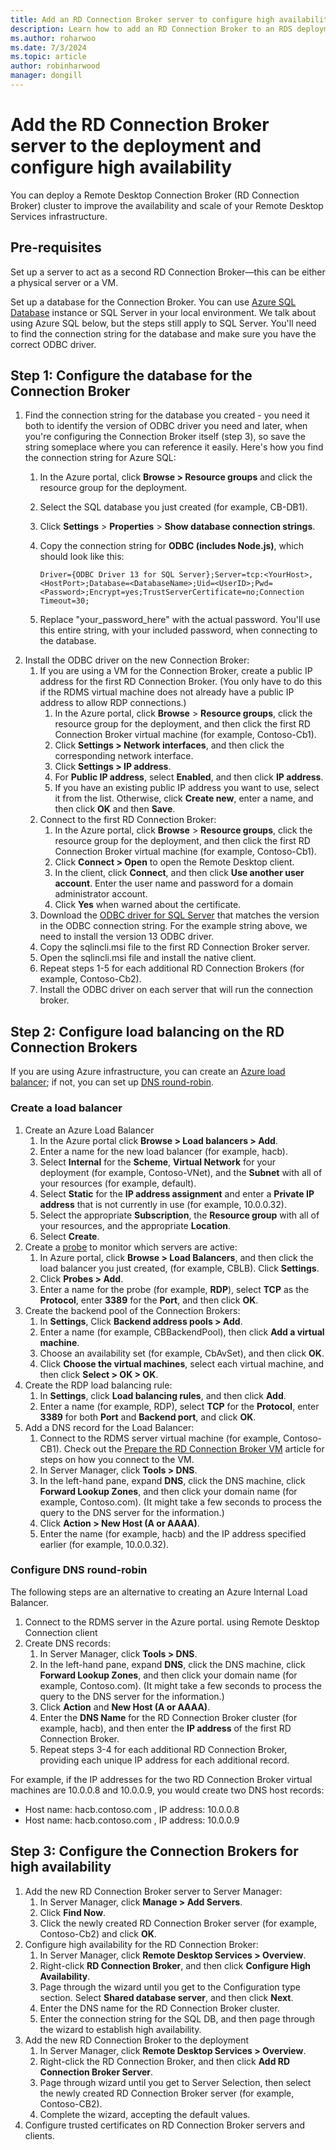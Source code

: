 ```yaml
---
title: Add an RD Connection Broker server to configure high availability in RDS
description: Learn how to add an RD Connection Broker to an RDS deployment for high availability.
ms.author: roharwoo
ms.date: 7/3/2024
ms.topic: article
author: robinharwood
manager: dongill
---
```


# Add the RD Connection Broker server to the deployment and configure high availability

You can deploy a Remote Desktop Connection Broker (RD Connection Broker) cluster to improve the availability and scale of your Remote Desktop Services infrastructure.

## Pre-requisites

Set up a server to act as a second RD Connection Broker—this can be either a physical server or a VM.

Set up a database for the Connection Broker. You can use [Azure SQL Database](/azure/azure-sql/database/single-database-create-quickstart#create-a-new-aure-sql-database) instance or SQL Server in your local environment. We talk about using Azure SQL below, but the steps still apply to SQL Server. You'll need to find the connection string for the database and make sure you have the correct ODBC driver.

## Step 1: Configure the database for the Connection Broker

1. Find the connection string for the database you created - you need it both to identify the version of ODBC driver you need and later, when you're configuring the Connection Broker itself (step 3), so save the string someplace where you can reference it easily. Here's how you find the connection string for Azure SQL:
    1. In the Azure portal, click **Browse > Resource groups** and click the resource group for the deployment.
    2. Select the SQL database you just created (for example, CB-DB1).
    3. Click **Settings** > **Properties** > **Show database connection strings**.
    4. Copy the connection string for **ODBC (includes Node.js)**, which should look like this:

        ```
        Driver={ODBC Driver 13 for SQL Server};Server=tcp:<YourHost>,<HostPort>;Database=<DatabaseName>;Uid=<UserID>;Pwd=<Password>;Encrypt=yes;TrustServerCertificate=no;Connection Timeout=30;
        ```

    5. Replace "your_password_here" with the actual password. You'll use this entire string, with your included password, when connecting to the database.
2. Install the ODBC driver on the new Connection Broker:
    1. If you are using a VM for the Connection Broker, create a public IP address for the first RD Connection Broker. (You only have to do this if the RDMS virtual machine does not already have a public IP address to allow RDP connections.)
        1. In the Azure portal, click **Browse** > **Resource groups**, click the resource group for the deployment, and then click the first RD Connection Broker virtual machine (for example, Contoso-Cb1).
        2. Click **Settings > Network interfaces**, and then click the corresponding network interface.
        3. Click **Settings > IP address**.
        4. For **Public IP address**, select **Enabled**, and then click **IP address**.
        5. If you have an existing public IP address you want to use, select it from the list. Otherwise, click **Create new**, enter a name, and then click **OK** and then **Save**.
    2. Connect to the first RD Connection Broker:
        1. In the Azure portal, click **Browse** > **Resource groups**, click the resource group for the deployment, and then click the first RD Connection Broker virtual machine (for example, Contoso-Cb1).
        2. Click **Connect > Open** to open the Remote Desktop client.
        3. In the client, click **Connect**, and then click **Use another user account**. Enter the user name and password for a domain administrator account.
        4. Click **Yes** when warned about the certificate.
    3. Download the [ODBC driver for SQL Server](/sql/connect/odbc/download-odbc-driver-for-sql-server) that matches the version in the ODBC connection string. For the example string above, we need to install the version 13 ODBC driver.
    4. Copy the sqlincli.msi file to the first RD Connection Broker server.
    5. Open the sqlincli.msi file and install the native client.
    6. Repeat steps 1-5 for each additional RD Connection Brokers (for example, Contoso-Cb2).
    7. Install the ODBC driver on each server that will run the connection broker.

## Step 2: Configure load balancing on the RD Connection Brokers

If you are using Azure infrastructure, you can create an [Azure load balancer](#create-a-load-balancer); if not, you can set up [DNS round-robin](#configure-dns-round-robin).

### Create a load balancer
1. Create an Azure Load Balancer
    1. In the Azure portal click **Browse > Load balancers > Add**.
    2. Enter a name for the new load balancer (for example, hacb).
    3. Select **Internal** for the **Scheme**, **Virtual Network** for your deployment (for example, Contoso-VNet), and the **Subnet** with all of your resources (for example, default).
    4. Select **Static** for the **IP address assignment** and enter a **Private IP address** that is not currently in use (for example, 10.0.0.32).
    5. Select the appropriate **Subscription**, the **Resource group** with all of your resources, and the appropriate **Location**.
    6. Select **Create**.
2. Create a [probe](/azure/load-balancer/load-balancer-custom-probe-overview) to monitor which servers are active:
    1. In Azure portal, click **Browse > Load Balancers**, and then click the load balancer you just created, (for example, CBLB). Click **Settings**.
    2. Click **Probes > Add**.
    3. Enter a name for the probe (for example, **RDP**), select **TCP** as the **Protocol**, enter **3389** for the **Port**, and then click **OK**.
3. Create the backend pool of the Connection Brokers:
    1. In **Settings**, Click **Backend address pools > Add**.
    2. Enter a name (for example, CBBackendPool), then click **Add a virtual machine**.
    3. Choose an availability set (for example, CbAvSet), and then click **OK**.
    3. Click **Choose the virtual machines**, select each virtual machine, and then click **Select > OK > OK**.
4. Create the RDP load balancing rule:
    1. In **Settings**, click **Load balancing rules**, and then click **Add**.
    2. Enter a name (for example, RDP), select **TCP** for the **Protocol**, enter **3389** for both **Port** and **Backend port**, and click **OK**.
5. Add a DNS record for the Load Balancer:
    1. Connect to the RDMS server virtual machine (for example, Contoso-CB1). Check out the [Prepare the RD Connection Broker VM](./rds-prepare-vms.md) article for steps on how you connect to the VM.
    2. In Server Manager, click **Tools > DNS**.
    3. In the left-hand pane, expand **DNS**, click the DNS machine, click **Forward Lookup Zones**, and then click your domain name (for example, Contoso.com). (It might take a few seconds to process the query to the DNS server for the information.)
    4. Click **Action > New Host (A or AAAA)**.
    9. Enter the name (for example, hacb) and the IP address specified earlier (for example, 10.0.0.32).

### Configure DNS round-robin

The following steps are an alternative to creating an Azure Internal Load Balancer.

1. Connect to the RDMS server in the Azure portal. using Remote Desktop Connection client
2. Create DNS records:
    1. In Server Manager, click **Tools > DNS**.
    2. In the left-hand pane, expand **DNS**, click the DNS machine, click **Forward Lookup Zones**, and then click your domain name (for example, Contoso.com). (It might take a few seconds to process the query to the DNS server for the information.)
    3. Click **Action** and **New Host (A or AAAA)**.
    4. Enter the **DNS Name** for the RD Connection Broker cluster (for example, hacb), and then enter the **IP address** of the first RD Connection Broker.
    5. Repeat steps 3-4 for each additional RD Connection Broker, providing each unique IP address for each additional record.


For example, if the IP addresses for the two RD Connection Broker virtual machines are 10.0.0.8 and 10.0.0.9, you would create two DNS host records:
- Host name: hacb.contoso.com , IP address: 10.0.0.8
- Host name: hacb.contoso.com , IP address: 10.0.0.9

## Step 3: Configure the Connection Brokers for high availability

1. Add the new RD Connection Broker server to Server Manager:
    1. In Server Manager, click **Manage > Add Servers**.
    2. Click **Find Now**.
    3. Click the newly created RD Connection Broker server (for example, Contoso-Cb2) and click **OK**.
2. Configure high availability for the RD Connection Broker:
    1. In Server Manager, click **Remote Desktop Services > Overview**.
    2. Right-click **RD Connection Broker**, and then click **Configure High Availability**.
    3. Page through the wizard until you get to the Configuration type section. Select **Shared database server**, and then click **Next**.
    4. Enter the DNS name for the RD Connection Broker cluster.
    5. Enter the connection string for the SQL DB, and then page through the wizard to establish high availability.
3. Add the new RD Connection Broker to the deployment
    1. In Server Manager, click **Remote Desktop Services > Overview**.
    2. Right-click the RD Connection Broker, and then click **Add RD Connection Broker Server**.
    3. Page through wizard until you get to Server Selection, then select the newly created RD Connection Broker server (for example, Contoso-CB2).
    4. Complete the wizard, accepting the default values.
4. Configure trusted certificates on RD Connection Broker servers and clients.
